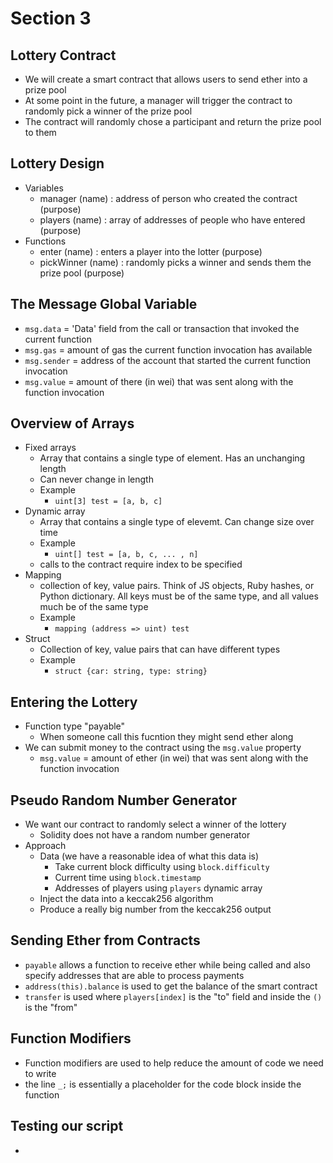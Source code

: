# Section 3

## Lottery Contract
* We will create a smart contract that allows users to send ether into a prize pool
* At some point in the future, a manager will trigger the contract to randomly pick a winner of the prize pool
* The contract will randomly chose a participant and return the prize pool to them

## Lottery Design
* Variables
    * manager (name) : address of person who created the contract (purpose)
    * players (name) : array of addresses of people who have entered (purpose)
* Functions
    * enter (name) : enters a player into the lotter (purpose)
    * pickWinner (name) : randomly picks a winner and sends them the prize pool (purpose)

## The Message Global Variable
* `msg.data` = 'Data' field from the call or transaction that invoked the current function
* `msg.gas` = amount of gas the current function invocation has available
* `msg.sender` = address of the account that started the current function invocation
* `msg.value` = amount of there (in wei) that was sent along with the function invocation

## Overview of Arrays
* Fixed arrays
    * Array that contains a single type of element. Has an unchanging length
    * Can never change in length
    * Example
        * `uint[3] test = [a, b, c]`
* Dynamic array
    * Array that contains a single type of elevemt. Can change size over time
    * Example
        * `uint[] test = [a, b, c, ... , n]`
    * calls to the contract require index to be specified
* Mapping
    * collection of key, value pairs. Think of JS objects, Ruby hashes, or Python dictionary. All keys must be of the same type, and all values much be of the same type
    * Example
        * `mapping (address => uint) test`
* Struct
    * Collection of key, value pairs that can have different types
    * Example
        * `struct {car: string, type: string}`

## Entering the Lottery
* Function type "payable"
    * When someone call this fucntion they might send ether along
* We can submit money to the contract using the `msg.value` property
    * `msg.value` = amount of ether (in wei) that was sent along with the function invocation

## Pseudo Random Number Generator
* We want our contract to randomly select a winner of the lottery
    * Solidity does not have a random number generator
* Approach
    * Data (we have a reasonable idea of what this data is)
        * Take current block difficulty using `block.difficulty`
        * Current time using `block.timestamp`
        * Addresses of players using `players` dynamic array
    * Inject the data into a keccak256 algorithm
    * Produce a really big number from the keccak256 output


## Sending Ether from Contracts
* `payable` allows a function to receive ether while being called and also specify addresses that are able to process payments
* `address(this).balance` is used to get the balance of the smart contract
* `transfer` is used where `players[index]` is the "to" field and inside the `()` is the "from"

## Function Modifiers
* Function modifiers are used to help reduce the amount of code we need to write
* the line `_;` is essentially a placeholder for the code block inside the function

## Testing our script
* 
